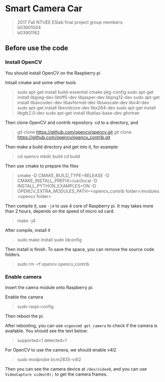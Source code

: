 
# Smart Camera Car

>2017 Fall NTUEE ESlab final project
>group members:  
>b03901004  
>b03901162 

## Before use the code

### Install OpenCV

You should install OpenCV on the Raspberry pi

Intsall cmake and some other tools

>sudo apt-get install build-essential cmake pkg-config
>sudo apt-get install libjpeg-dev libtiff5-dev libjasper-dev libpng12-dev
>sudo apt-get install libavcodec-dev libavformat-dev libswscale-dev libv4l-dev
>sudo apt-get install libxvidcore-dev libx264-dev
>sudo apt-get install libgtk2.0-dev
>sudo apt-get install libatlas-base-dev gfortran

Then clone OpenCV and contrib repository.  cd to a directory, and 

>git clone https://github.com/opencv/opencv.git
>git clone https://github.com/opencv/opencv_contrib.git

Then make a build directory and get into it, for example:

>cd opencv
>mkdir build
>cd build

Then use cmake to prepare the files

>cmake -D CMAKE_BUILD_TYPE=RELEASE -D CMAKE_INSTALL_PREFIX=/usr/local  -D INSTALL_PYTHON_EXAMPLES=ON -D OPENCV_EXTRA_MODULES_PATH=&lt;opencv_contrib folder&gt;/modules &lt;opencv folder&gt;

Then compile it, use `-j4` to use 4 core of Raspberry pi.  It may takes more than 2 hours, depends on the speed of micro sd card.

>make -j4

After compile, install it

>sudo make install
>sudo ldconfig

Then install is finish.  To save the space, you can remove the source code folders.

>sudo rm -rf opencv opencv_contrib

### Enable camera

Insert the camra module onto Raspberry pi.

Enable the camera

>sudo raspi-config

Then reboot the pi.

After rebooting, you can use `vcgencmd get_camera` to check if the camera is available.  You should see the text below:

>supported=1 detected=1

For OpenCV to use the camera, we should enable v4l2

>sudo modprobe bcm2835-v4l2

Then you can see the camera device at `/dev/video0`, and you can use `VideoCapture video(0);` to get the camera frames.


